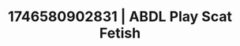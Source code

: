 ---
categories:
- Interactive NSFW
- AI-generated
- Slow burn erotica
- Gothic romance
- Vintage boudoir
- Erotic tension build
- ASMR
- Cosplay
image: /assets/images/1746580902831.jpg
layout: post
seo:
  description: Featured content with artistic ABDL Play, Scat Fetish. HD images available.
  keywords: ABDL Play, Scat Fetish
  og_image: /assets/images/1746580902831.jpg
  schema_type: VisualArtwork
tags:
- '#1746580902831'
- Scat Fetish
- ABDL Play
title: 1746580902831 | ABDL Play Scat Fetish
---